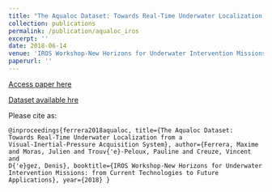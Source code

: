 ```yaml
---
title: "The Aqualoc Dataset: Towards Real-Time Underwater Localization from a Visual-Inertial-Pressure Acquisition System"
collection: publications
permalink: /publication/aqualoc_iros
excerpt: ''
date: 2018-06-14
venue: 'IROS Workshop-New Horizons for Underwater Intervention Missions: from Current Technologies to Future Applications'
paperurl: ''
---
```


[Access paper here](https://arxiv.org/pdf/1809.07076.pdf)

[Dataset available hre](http://www.lirmm.fr/aqualoc/)

Please cite as:

<code>@inproceedings{ferrera2018aqualoc,
  title={The Aqualoc Dataset: Towards Real-Time Underwater Localization from a Visual-Inertial-Pressure Acquisition System},
  author={Ferrera, Maxime and Moras, Julien and Trouv{\'e}-Peloux, Pauline and Creuze, Vincent and D{\'e}gez, Denis},
  booktitle={IROS Workshop-New Horizons for Underwater Intervention Missions: from Current Technologies to Future Applications},
  year={2018}
}
